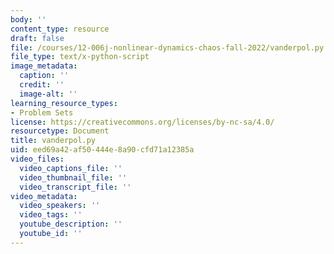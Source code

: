 ```yaml
---
body: ''
content_type: resource
draft: false
file: /courses/12-006j-nonlinear-dynamics-chaos-fall-2022/vanderpol.py
file_type: text/x-python-script
image_metadata:
  caption: ''
  credit: ''
  image-alt: ''
learning_resource_types:
- Problem Sets
license: https://creativecommons.org/licenses/by-nc-sa/4.0/
resourcetype: Document
title: vanderpol.py
uid: eed69a42-af50-444e-8a90-cfd71a12385a
video_files:
  video_captions_file: ''
  video_thumbnail_file: ''
  video_transcript_file: ''
video_metadata:
  video_speakers: ''
  video_tags: ''
  youtube_description: ''
  youtube_id: ''
---
```

